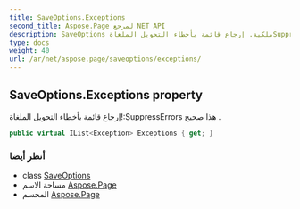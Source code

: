 ```yaml
---
title: SaveOptions.Exceptions
second_title: Aspose.Page لمرجع NET API
description: SaveOptions ملكية. إرجاع قائمة بأخطاء التحويل الملغاةSuppressErrors هذا صحيح .
type: docs
weight: 40
url: /ar/net/aspose.page/saveoptions/exceptions/
---
```

## SaveOptions.Exceptions property

إرجاع قائمة بأخطاء التحويل الملغاة!:SuppressErrors هذا صحيح .

```csharp
public virtual IList<Exception> Exceptions { get; }
```

### أنظر أيضا

* class [SaveOptions](../)
* مساحة الاسم [Aspose.Page](../../saveoptions/)
* المجسم [Aspose.Page](../../../)


